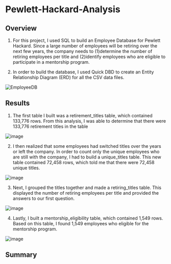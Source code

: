 # Pewlett-Hackard-Analysis

## Overview
1. For this project, I used SQL to build an Employee Database for Pewlett Hackard. Since a large number of employees will be retiring over the next few years, the company needs to (1)determine the number of retiring employees per title and (2)identify employees who are eligible to participate in a mentorship program. 

2. In order to build the database, I used Quick DBD to create an Entity Relationship Diagram (ERD) for all the CSV data files.

![EmployeeDB](https://user-images.githubusercontent.com/111243284/195453155-45e63149-3e31-482d-b8c7-1037af472a23.png)



## Results
1. The first table I built was a retirement_titles table, which contained 133,776 rows. From this analysis, I was able to determine that there were 133,776 retirement titles in the table

![image](https://user-images.githubusercontent.com/111243284/195454732-d2dfe84f-dac5-4488-9ab4-ee5a40dccc2d.png)

2. I then realized that some employees had switched titles over the years or left the company. In order to count only the unique employees who are still with the company, I had to build a unique_titles table. This new table contained 72,458 rows, which told me that there were 72,458 unique titles.

![image](https://user-images.githubusercontent.com/111243284/195455282-10f7ecb9-2c09-4d8e-9446-d855b7d5f43d.png)

3. Next, I grouped the titles together and made a retiring_titles table. This displayed the number of retiring employees per title and provided the answers to our first question.

![image](https://user-images.githubusercontent.com/111243284/195457068-e6043c36-a9f1-4eca-93ab-ad1d0164ec51.png)

4. Lastly, I built a mentorship_eligibility table, which contained 1,549 rows. Based on this table, I found 1,549 employees who eligible for the mentorship program.

![image](https://user-images.githubusercontent.com/111243284/195457922-07002a8e-28d1-4577-b9b1-bf92dd65cafb.png)


## Summary
